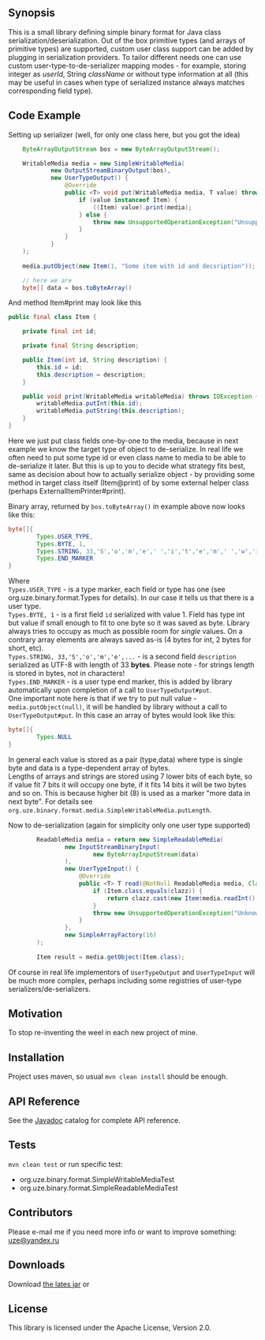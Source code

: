 ## Synopsis

This is a small library defining simple binary format for Java class serialization/deserialization. Out of the box primitive types (and arrays of primitive types) are supported, custom user class support can be added by plugging in serialization providers. To tailor different needs one can use custom user-type-to-de-serializer mapping modes - for example, storing integer as _userId_, String _className_ or without type information at all (this may be useful in cases when type of serialized instance always matches corresponding field type). 

## Code Example

Setting up serializer (well, for only one class here, but you got the idea)
```java
    ByteArrayOutputStream bos = new ByteArrayOutputStream();

    WritableMedia media = new SimpleWritableMedia(
            new OutputStreamBinaryOutput(bos),
            new UserTypeOutput() {
                @Override
                public <T> void put(WritableMedia media, T value) throws IOException {
                    if (value instanceof Item) {
                        ((Item) value).print(media);
                    } else {
                        throw new UnsupportedOperationException("Unsupported value: " + value);
                    }
                }
            }
    );
    
    media.putObject(new Item(1, "Some item with id and decsription"));

    // here we are
    byte[] data = bos.toByteArray()

```
And method Item#print may look like this
```java
public final class Item {

    private final int id;

    private final String description;

    public Item(int id, String description) {
        this.id = id;
        this.description = description;
    }

    public void print(WritableMedia writableMedia) throws IOException {
        writableMedia.putInt(this.id);
        writableMedia.putString(this.description);
    }
}
```
Here we just put class fields one-by-one to the media, because in next example we know the target type of object to de-serialize. In real life we often need to put some type id or even class name to media to be able to de-serialize it later. But this is up to you to decide what strategy fits best, same as decision about how to actually serialize object - by providing some method in target class itself (Item@print) of by some external helper class (perhaps ExternalItemPrinter#print). 

Binary array, returned by `bos.toByteArray()` in example above now looks like this:
```java
byte[]{
        Types.USER_TYPE,
        Types.BYTE, 1,
        Types.STRING, 33,'S','o','m','e',' ','i','t','e','m',' ','w','i','t','h',' ','i','d',' ','a','n','d',' ','d','e','c','s','r','i','p','t','i','o','n',
        Types.END_MARKER
}
```
Where  
`Types.USER_TYPE` - is a type marker, each field or type has one (see org.uze.binary.format.Types for details). In our case it tells us that there is a user type.  
`Types.BYTE, 1` - is a first field `id` serialized with value 1. Field has type int but value if small enough to fit to one byte so it was saved as byte. Library always tries to occupy as much as possible room for _single_ values. On a contrary array elements are always saved as-is (4 bytes for int, 2 bytes for short, etc).  
`Types.STRING, 33,'S','o','m','e',...` - is a second field `description` serialized as UTF-8 with length of 33 **bytes**. Please note - for strings length is stored in bytes, not in characters!  
`Types.END_MARKER` - is a user type end marker, this is added by library automatically upon completion of a call to `UserTypeOutput#put`.  
One important note here is that if we try to put null value - `media.putObject(null)`, it will be handled by library without a call to `UserTypeOutput#put`. In this case an array of bytes would look like this:
```java
byte[]{
        Types.NULL
}
```
In general each value is stored as a pair (type,data) where type is single byte and data is a type-dependent array of bytes.  
Lengths of arrays and strings are stored using 7 lower bits of each byte, so if value fit 7 bits it will occupy one byte, if it fits 14 bits it will be two bytes and so on. This is because higher bit (8) is used as a marker "more data in next byte". For details see `org.uze.binary.format.media.SimpleWritableMedia.putLength`.

Now to de-serialization (again for simplicity only one user type supported)
```java
        ReadableMedia media = return new SimpleReadableMedia(
                new InputStreamBinaryInput(
                        new ByteArrayInputStream(data)
                ),
                new UserTypeInput() {
                    @Override
                    public <T> T read(@NotNull ReadableMedia media, Class<T> clazz) throws IOException {
                        if (Item.class.equals(clazz)) {
                            return clazz.cast(new Item(media.readInt(), media.readString()));
                        }
                        throw new UnsupportedOperationException("Unknown class:" + clazz);
                    }
                },
                new SimpleArrayFactory(16)
        );
        
        Item result = media.getObject(Item.class);
```

Of course in real life implementors of `UserTypeOutput` and `UserTypeInput` will be much more complex, perhaps including some registries of user-type serializers/de-serializers.

## Motivation

To stop re-inventing the weel in each new project of mine.

## Installation

Project uses maven, so usual `mvn clean install` should be enough.

## API Reference

See the [Javadoc][javadoc] catalog for complete API reference.

## Tests

`mvn clean test` 
or run specific test: 
* org.uze.binary.format.SimpleWritableMediaTest
* org.uze.binary.format.SimpleReadableMediaTest


## Contributors

Please e-mail me if you need more info or want to improve something: uze@yandex.ru

## Downloads

Download [the lates jar][dl] or

## License

This library is licensed under the Apache License, Version 2.0.

[dl]: https://search.maven.org/remote_content?g=com.github.ykiselev&a=binary-format&v=LATEST
[snap]: https://oss.sonatype.org/content/repositories/snapshots/com/github/ykiselev/binary-format/
[javadoc]: https://ykiselev.github.io/binary-format/1.x/
